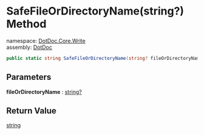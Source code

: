 ﻿# SafeFileOrDirectoryName\(string?\) Method

namespace: [DotDoc\.Core\.Write](../../DotDoc.Core.Write.md)<br />
assembly: [DotDoc](../../../DotDoc.md)



```csharp
public static string SafeFileOrDirectoryName(string? fileOrDirectoryName);
```

## Parameters

__fileOrDirectoryName__ : [string?](https://docs.microsoft.com/dotnet/api/System.String)



## Return Value

[string](https://docs.microsoft.com/dotnet/api/System.String)



